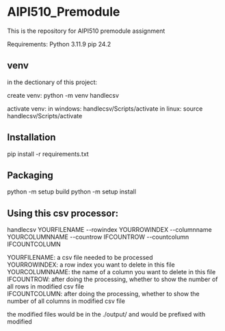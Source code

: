 # AIPI510_Premodule
This is the repository for AIPI510 premodule assignment

Requirements:
Python 3.11.9
pip 24.2

## venv

in the dectionary of this project:

create venv:
python -m venv handlecsv

activate venv:
in windows: handlecsv/Scripts/activate
in linux: source handlecsv/Scripts/activate

## Installation

pip install -r requirements.txt

## Packaging

python -m setup build
python -m setup install

## Using this csv processor:

handlecsv YOURFILENAME --rowindex YOURROWINDEX --columnname YOURCOLUMNNAME --countrow IFCOUNTROW --countcolumn IFCOUNTCOLUMN   

YOURFILENAME: a csv file needed to be processed    
YOURROWINDEX: a row index you want to delete in this file    
YOURCOLUMNNAME: the name of a column you want to delete in this file    
IFCOUNTROW: after doing the processing, whether to show the number of all rows in modified csv file    
IFCOUNTCOLUMN: after doing the processing, whether to show the number of all columns in modified csv file    

the modified files would be in the ./output/ and would be prefixed with modified

